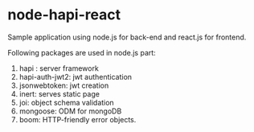 # node-hapi-react

Sample application using node.js for back-end and react.js for frontend.

Following packages are used in node.js part:
1) hapi : server framework 
2) hapi-auth-jwt2: jwt authentication
3) jsonwebtoken: jwt creation
3) inert: serves static page
4) joi: object schema validation
5) mongoose: ODM for mongoDB
6) boom: HTTP-friendly error objects.
